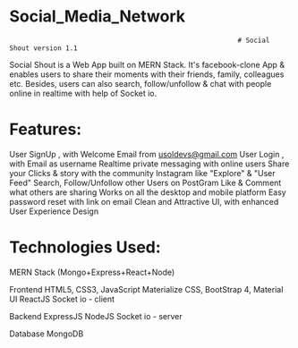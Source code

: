 # Social_Media_Network


                                                             # Social Shout version 1.1

Social Shout is a Web App built on MERN Stack. It's facebook-clone App & enables users to share their moments with their friends, family, colleagues etc. Besides, users can also search, follow/unfollow & chat with people online in realtime with help of Socket io.

# Features:
User SignUp , with Welcome Email from usoldevs@gmail.com
User Login , with Email as username
Realtime private messaging with online users
Share your Clicks & story with the community
Instagram like "Explore" & "User Feed"
Search, Follow/Unfollow other Users on PostGram
Like & Comment what others are sharing
Works on all the desktop and mobile platform
Easy password reset with link on email
Clean and Attractive UI, with enhanced User Experience Design



# Technologies Used:
MERN Stack (Mongo+Express+React+Node)

Frontend
HTML5, CSS3, JavaScript
Materialize CSS, BootStrap 4, Material UI
ReactJS
Socket io - client

Backend
ExpressJS
NodeJS
Socket io - server

Database
MongoDB


